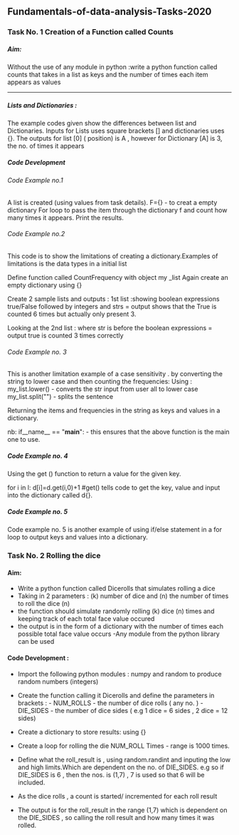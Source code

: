 ## Fundamentals-of-data-analysis-Tasks-2020

### Task No. 1 Creation of a Function called Counts ##

##### Aim:

Without the use of any module in python :write a python function called counts that takes in a list as keys and the number of times each item appears as values


----------------

##### Lists and Dictionaries : 

The example codes given show the differences between list and Dictionaries. Inputs for Lists uses square brackets [] and dictionaries uses {}.
The outputs for list [0] ( position) is A , however for Dictionary [A] is 3, the no. of times it appears

##### Code Development

###### Code Example no.1

A list is created (using values from task details). 
F={} - to creat a empty dictionary
For loop to pass the item through the dictionary f and count how many times it appears.
Print the results. 

###### Code Example no.2

This code is to show the limitations of creating a dictionary.Examples of limitations is the data types in a initial list

Define function called CountFrequency with object my _list
Again create an empty dictionary using {}

Create 2 sample lists and outputs : 
1st list :showing boolean expressions true/False followed  by integers and strs = output shows that the True is counted 6 times but actually only present 3.

Looking at the 2nd list : where str is before the boolean expressions = output true is counted 3 times correctly

###### Code Example no. 3

This is another limitation example of a case sensitivity . by converting the string to lower case and then counting the frequencies: 
Using :
my_list.lower() - converts the str input from user all to lower case
my_list.split("") - splits the sentence

Returning the items and frequencies in the string as keys and values in a dictionary.

nb: if__name__ == "__main__": - this ensures that the above function is the main one to use. 

##### Code Example no. 4

Using the get () function to return a value for the given key. 

for i in l: 
    d[i]=d.get(i,0)+1 #get() tells code to get the key, value and input into the dictionary called d{}.
    
    
##### Code Example no. 5
   
  Code example no. 5 is another example of using if/else statement in a for loop to output keys and values into a dictionary.
    
    
### Task No. 2 Rolling the dice 
  

#### Aim: 

- Write a python function called Dicerolls that simulates rolling a dice
- Taking in 2 parameters : (k) number of dice and (n) the number of times to roll the dice (n)
- the function should simulate randomly rolling (k) dice (n) times and keeping track of each total face value occured
- the output is in the form of a dictionary with the number of times each possible total face value occurs
 -Any module from the python library can be used
 
#### Code Development :

 - Import the following python modules : numpy and random to produce random numbers (integers)
 - Create the function calling it Dicerolls and define the parameters in brackets :
         - NUM_ROLLS - the number of dice rolls ( any no. )
         - DIE_SIDES - the number of dice sides ( e.g 1 dice = 6 sides , 2 dice = 12 sides)
         
 - Create a dictionary to store results: using {}
 - Create a loop for rolling the die NUM_ROLL Times - range is 1000 times. 
 - Define what the roll_result is , using random.randint and inputing the low and high limits.Which are dependent on the no. of DIE_SIDES.
     e.g so if DIE_SIDES is 6 , then the nos. is (1,7)  , 7 is used so that 6 will be included.
 - As the dice rolls , a count is started/ incremented for each roll result
 - The output is for the roll_result in the range (1,7) which is dependent on the DIE_SIDES , so calling the roll result and how many times
     it was rolled. 
     
     
     
 


    
   










